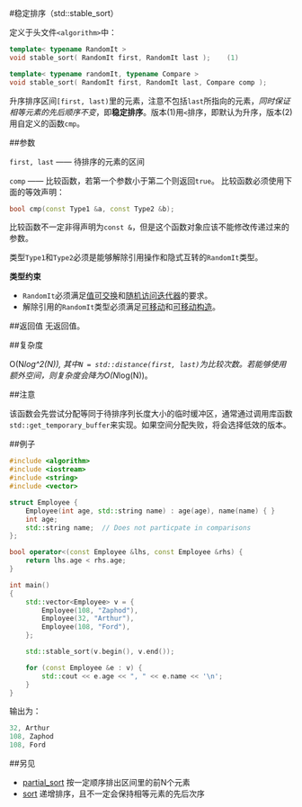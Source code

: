 #稳定排序（std::stable_sort）

定义于头文件`<algorithm>`中：

```C++
template< typename RandomIt >
void stable_sort( RandomIt first, RandomIt last );    (1)
```
```C++
template< typename randomIt, typename Compare >
void stable_sort( RandomIt first, RandomIt last, Compare comp );       (2)
```

升序排序区间`[first, last)`里的元素，注意不包括`last`所指向的元素，*同时保证相等元素的先后顺序不变*，即**稳定排序**。版本(1)用`<`排序，即默认为升序，版本(2)用自定义的函数`cmp`。

##参数

`first, last` —— 待排序的元素的区间

`comp` —— 比较函数，若第一个参数小于第二个则返回`true`。
       比较函数必须使用下面的等效声明：

```C++
bool cmp(const Type1 &a, const Type2 &b);
```

比较函数不一定非得声明为`const &`，但是这个函数对象应该不能修改传递过来的参数。

类型`Type1`和`Type2`必须是能够解除引用操作和隐式互转的`RandomIt`类型。

**类型约束**
- `RandomIt`必须满足[值可交换](../concept/ValueSwappable.md)和[随机访问迭代器](http://en.cppreference.com/w/cpp/concept/RandomAccessIterator)的要求。
- 解除引用的`RandomIt`类型必须满足[可移动](../concept/MoveAssignable.md)和[可移动构造](../concept/MoveConstructible.md)。

##返回值
无返回值。

##复杂度

O(N*log^2(N)), 其中`N = std::distance(first, last)`为比较次数。若能够使用额外空间，则复杂度会降为O(N*log(N))。

##注意

该函数会先尝试分配等同于待排序列长度大小的临时缓冲区，通常通过调用库函数`std::get_temporary_buffer`来实现。如果空间分配失败，将会选择低效的版本。

##例子

```C++
#include <algorithm>
#include <iostream>
#include <string>
#include <vector>

struct Employee {
    Employee(int age, std::string name) : age(age), name(name) { }
    int age;
    std::string name;  // Does not particpate in comparisons
};

bool operator<(const Employee &lhs, const Employee &rhs) {
    return lhs.age < rhs.age;
}

int main()
{
    std::vector<Employee> v = {
        Employee(108, "Zaphod"),
        Employee(32, "Arthur"),
        Employee(108, "Ford"),
    };

    std::stable_sort(v.begin(), v.end());

    for (const Employee &e : v) {
        std::cout << e.age << ", " << e.name << '\n';
    }
}
```

输出为：

```C++
32, Arthur
108, Zaphod
108, Ford
```

##另见

- [partial_sort](partial_sort.md)   按一定顺序排出区间里的前N个元素
- [sort](stable_sort.md)     递增排序，且不一定会保持相等元素的先后次序
